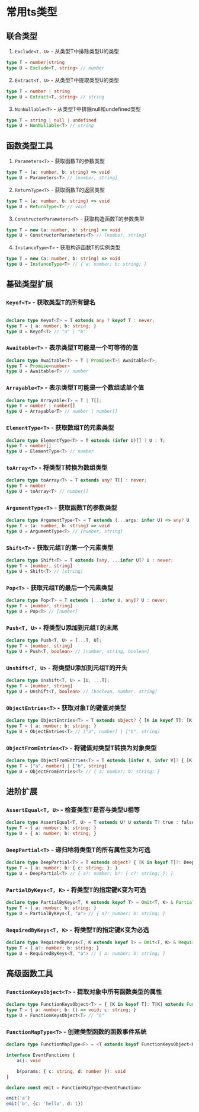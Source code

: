 # 常用ts类型

## 联合类型

1. `Exclude<T, U>` - 从类型T中排除类型U的类型
```ts
type T = number|string
type U = Exclude<T, string> // number
```
2. `Extract<T, U>` - 从类型T中提取类型U的类型
```ts
type T = number | string
type U = Extract<T, string> // string
```
3. `NonNullable<T>` - 从类型T中排除null和undefined类型
```ts
type T = string | null | undefined
type U = NonNullable<T> // string
```

## 函数类型工具
1. `Parameters<T>` - 获取函数T的参数类型
```ts
type T = (a: number, b: string) => void
type U = Parameters<T> // [number, string]
```
2. `ReturnType<T>` - 获取函数T的返回类型
```ts
type T = (a: number, b: string) => void
type U = ReturnType<T> // void
```
3. `ConstructorParameters<T>` - 获取构造函数T的参数类型
```ts
type T = new (a: number, b: string) => void
type U = ConstructorParameters<T> // [number, string]
```
4. `InstanceType<T>` - 获取构造函数T的实例类型
```ts
type T = new (a: number, b: string) => void
type U = InstanceType<T> // { a: number; b: string; }
```

## 基础类型扩展

### `Keyof<T>` - 获取类型T的所有键名
```ts

declare type Keyof<T> = T extends any ? keyof T : never;
type T = { a: number; b: string; }
type U = Keyof<T> // "a" | "b"
```
###  `Awaitable<T>` - 表示类型T可能是一个可等待的值
```ts
declare type Awaitable<T> = T | Promise<T>| Awaitable<T>;
type T = Promise<number>
type U = Awaitable<T> // number
```
###  `Arrayable<T>` - 表示类型T可能是一个数组或单个值
```ts
declare type Arrayable<T> = T | T[];
type T = number | number[]
type U = Arrayable<T> // number | number[]
```
### `ElementType<T>` - 获取数组T的元素类型

```ts
declare type ElementType<T> = T extends (infer U)[] ? U : T;
type T = number[]
type U = ElementType<T> // number
```

### `toArray<T>` - 将类型T转换为数组类型
```ts
declare type toArray<T> = T extends any? T[] : never;
type T = number
type U = toArray<T> // number[]

```
### `ArgumentType<T>` - 获取函数T的参数类型
```ts
declare type ArgumentType<T> = T extends (...args: infer U) => any? U : never;
type T = (a: number, b: string) => void
type U = ArgumentType<T> // [number, string]
```
###  `Shift<T>` - 获取元组T的第一个元素类型
```ts
declare type Shift<T> = T extends [any, ...infer U]? U : never;
type T = [number, string]
type U = Shift<T> // [string]
```
### `Pop<T>` - 获取元组T的最后一个元素类型
```ts
declare type Pop<T> = T extends [...infer U, any]? U : never;
type T = [number, string]
type U = Pop<T> // [number]
```
###  `Push<T, U>` - 将类型U添加到元组T的末尾
```ts
declare type Push<T, U> = [...T, U];
type T = [number, string]
type U = Push<T, boolean> // [number, string, boolean]
```
###  `Unshift<T, U>` - 将类型U添加到元组T的开头
```ts
declare type Unshift<T, U> = [U, ...T];
type T = [number, string]
type U = Unshift<T, boolean> // [boolean, number, string]
```
###  `ObjectEntries<T>` - 获取对象T的键值对类型
```ts
declare type ObjectEntries<T> = T extends object? { [K in keyof T]: [K, T[K]] }[keyof T] : never;
type T = { a: number; b: string; }
type U = ObjectEntries<T> // ["a", number] | ["b", string]
```
### `ObjectFromEntries<T>` - 将键值对类型T转换为对象类型
```ts
declare type ObjectFromEntries<T> = T extends [infer K, infer V]? { [K in K]: V } : never;
type T = ["a", number] | ["b", string]
type U = ObjectFromEntries<T> // { a: number; b: string; }  
```
## 进阶扩展

###  `AssertEqual<T, U>` - 检查类型T是否与类型U相等
```ts
declare type AssertEqual<T, U> = T extends U? U extends T? true : false : false;
type T = { a: number; b: string; }
type U = { a: number; b: string; }
```
###  `DeepPartial<T>` - 递归地将类型T的所有属性变为可选
```ts
declare type DeepPartial<T> = T extends object? { [K in keyof T]?: DeepPartial<T[K]> } : T;
type T = { a: number; b: { c: string; }; }
type U = DeepPartial<T> // { a?: number; b?: { c?: string; }; }
```
### `PartialByKeys<T, K>` - 将类型T的指定键K变为可选
```ts
declare type PartialByKeys<T, K extends keyof T> = Omit<T, K> & Partial<Pick<T, K>>;
type T = { a: number; b: string; }
type U = PartialByKeys<T, "a"> // { a?: number; b: string; }

```
###  `RequiredByKeys<T, K>` - 将类型T的指定键K变为必选
```ts
declare type RequiredByKeys<T, K extends keyof T> = Omit<T, K> & Required<Pick<T, K>>;
type T = { a?: number; b: string; }
type U = RequiredByKeys<T, "a"> // { a: number; b: string; }

```

## 高级函数工具

### `FunctionKeysObject<T>` - 提取对象中所有函数类型的属性
```ts
declare type FunctionKeysObject<T> = { [K in keyof T]: T[K] extends Function? K : never }[keyof T];
type T = { a: number; b: () => void; c: string; }
type U = FunctionKeysObject<T> // "b"
```

### `FunctionMapType<T>` - 创建类型函数的函数事件系统

```ts
declare type FunctionMapType<F> = <T extends keyof FunctionKeysObject<F>>(key: T, ...args: F<T> extends ((...args: infer P) => any) ? P : never[]) => void;

interface EventFunctions {
    a(): void

    b(params: { c: string, d: number }): void
}

declare const emit = FunctionMapType<EventFunction>

emit('a')
emit('b', {c: 'hello', d: 1})
```
